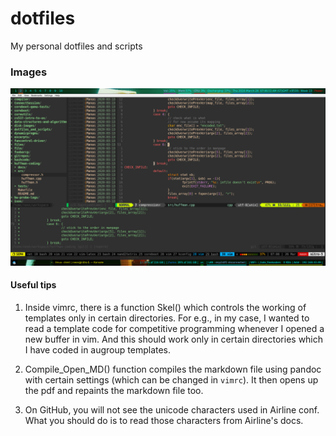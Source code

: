# dotfiles
My personal dotfiles and scripts

### Images

![Vim configuration]( images/vim_conf.png )

#### Useful tips
1. Inside vimrc, there is a function Skel() which controls the working of
templates only in certain directories. For e.g., in my case, I wanted to read
a template code for competitive programming whenever I opened a new buffer in
vim. And this should work only in certain directories which I have coded in 
augroup templates.

2. Compile\_Open\_MD() function compiles the markdown file using pandoc with 
certain settings (which can be changed in `vimrc`). It then opens up the pdf
and repaints the markdown file too.

3. On GitHub, you will not see the unicode characters used in Airline conf.
What you should do is to read those characters from Airline's docs.

